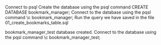 Connect to psql
Create the database using the psql command CREATE DATABASE bookmark_manager;
Connect to the database using the pqsl command \c bookmark_manager;
Run the query we have saved in the file 01_create_bookmarks_table.sql


bookmark_manager_test database created.
Connect to the database using the pqsl command \c bookmark_manager_test;
